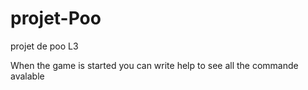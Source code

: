 # projet-Poo
projet de poo L3

When the game is started you can write help to see all the commande avalable


